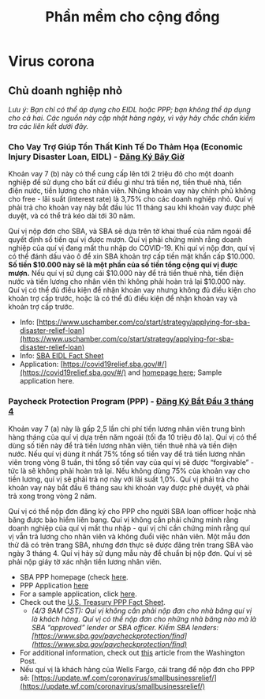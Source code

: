 ﻿---
title: Phần mềm cho cộng đồng
layout: layout_home_vi
---

# Virus corona

<!--
## Thông tin cần thiết

Thông tin liên quan đến trạng thái của SARS-CoV-2 (COVID-19).

Phần này chưa được dịch sang ngôn ngữ của bạn.

## Cập nhật theo thời gian thực

Cập nhật về tình trạng của các thành phố khác nhau.

<details><summary>Tìm thông tin cập nhật cho thành phố của bạn.</summary>

### Cities
* [Chicago](#)
* [Los Angeles (LA)](#)
* [New York City (NYC)](#)
* [Washington D.C. (DC)](#)

</details>

<p></p>

-->

## Chủ doanh nghiệp nhỏ

*Lưu ý: Bạn chỉ có thể áp dụng cho EIDL hoặc PPP; bạn không thể áp dụng cho cả hai. Các nguồn này cập nhật hàng ngày, vì vậy hãy chắc chắn kiểm tra các liên kết dưới đây.*

### Cho Vay Trợ Giúp Tổn Thất Kinh Tế Do Thảm Họa (Economic Injury Disaster Loan, EIDL) - [Đăng Ký Bây Giờ](https://covid19relief.sba.gov/#/)

<!-- <details><summary>Bấm vào đây để biết thêm chi tiết.</summary> -->

Khoản vay 7 (b) này có thể cung cấp lên tới 2 triệu đô cho một doanh nghiệp để sử dụng cho bất cứ điều gì như trả tiền nợ, tiền thuê nhà, tiền điện nước, tiền lương cho nhân viên. Nhũng khoản vay này chính phủ không cho free - lãi suất (interest rate) là 3,75% cho các doanh nghiệp nhỏ. Quí vị phải trả cho khoản vay này bắt đầu lúc 11 tháng sau khi khoản vay được phê duyệt, và có thể trả kéo dài tới 30 năm.

Quí vị nộp đơn cho SBA, và SBA sẽ dựa trên tờ khai thuế của năm ngoái để quyết định số tiền quí vị được mượn. Quí vị phải chứng minh rằng doanh nghiệp của quí vị đang mất thu nhập do COVID-19. Khi quí vị nộp đơn, quí vị có thể đánh dấu vào ô để xin SBA khoản trợ cấp tiền mặt khẩn cấp $10.000. **Số tiền $10.000 này sẽ là một phần của số tiền tổng cộng quí vị được mượn.** Nếu quí vị sử dụng cái $10.000 này để trả tiền thuê nhà, tiền điện nước và tiền lương cho nhân viên thì không phải hoàn trả lại $10.000 này. Quí vị có thể đủ điều kiện để nhận khoản vay nhưng không đủ điều kiện cho khoản trợ cấp trước, hoặc là có thể đủ điều kiện để nhận khoản vay và khoản trợ cấp trước.

* Info: [https://www.uschamber.com/co/start/strategy/applying-for-sba-disaster-relief-loan](https://www.uschamber.com/co/start/strategy/applying-for-sba-disaster-relief-loan)
* Info: [SBA EIDL Fact Sheet](https://drive.google.com/file/d/150JQZz8JmRfC2dv_r2vB5NOGkAczV_05/view?usp=sharing)
* Application: [https://covid19relief.sba.gov/#/](https://covid19relief.sba.gov/#/) and [homepage here](https://www.sba.gov/page/coronavirus-covid-19-small-business-guidance-loan-resources#section-header-2); Sample application here.


<!-- </details> -->

<p></p>

### Paycheck Protection Program (PPP) - [Đăng Ký Bắt Đầu 3 tháng 4](https://www.sba.gov/funding-programs/loans/paycheck-protection-program-ppp)

<!-- <details><summary>Bấm vào đây để biết thêm chi tiết.</summary> -->

Khoản vay 7 (a) này là gấp 2,5 lần chi phí tiền lương nhân viên trung bình hàng tháng của quí vị dựa trên năm ngoái (tối đa 10 triệu đô la). Quí vị có thể dùng số tiền này để trả tiền lương nhân viên, tiền thuê nhà và tiền điện nước. Nếu quí vị dùng ít nhất 75% tổng số tiền vay để trả tiền lương nhân viên trong vòng 8 tuần, thì tổng số tiền vay của quí vị sẽ được “forgivable” - tức là sẽ không phải hoàn trả lại. Nếu không dùng 75% của khoản vay cho tiền lương, quí vị sẽ phải trả nợ này với lãi suất 1,0%. Quí vị phải trả cho khoản vay này bắt đầu 6 tháng sau khi khoản vay được phê duyệt, và phải trả xong trong vòng 2 năm.

Quí vị có thể nộp đơn đăng ký cho PPP cho người SBA loan officer hoặc nhà băng được bảo hiểm liên bang. Quí vị không cần phải chứng minh rằng doanh nghiệp của quí vị mất thu nhập - quí vị chỉ cần chứng minh rằng quí vị vẫn trả lương cho nhân viên và không đuổi việc nhân viên. Một mẫu đơn thử đã có trên trang SBA, nhưng đơn thực sẽ được đăng trên trang SBA vào ngày 3 tháng 4. Quí vị hảy sử dụng mẫu này để chuẩn bị nộp đơn. Quí vị sẻ phải nộp giáy tờ xác nhận tiền lương nhân viên. 

* SBA PPP homepage (check [here](https://www.sba.gov/funding-programs/loans/paycheck-protection-program-ppp).
* PPP Application [here](https://www.sba.gov/funding-programs/loans/paycheck-protection-program-ppp)
* For a sample application, click [here](https://home.treasury.gov/system/files/136/Paycheck-Protection-Program-Application-3-30-2020-v3.pdf).
* Check out the [U.S. Treasury PPP Fact Sheet](https://home.treasury.gov/system/files/136/PPP--Fact-Sheet.pdf).
	* *(4/3 9AM CST): Quí vị không cần phải nộp đơn cho nhà băng quí vị là khách hàng. Quí vị có thể nộp đơn cho những nhà băng nào mà là SBA “approved” lender or SBA officer. Kiếm SBA lenders: [https://www.sba.gov/paycheckprotection/find](https://www.sba.gov/paycheckprotection/find)*
* For additional information, check out [this](https://www.washingtonpost.com/business/2020/03/30/heres-how-get-small-business-loan-under-349-billion-coronavirus-aid-bill/) article from the Washington Post.
* Nếu quí vị là khách hàng của Wells Fargo, cái trang để nộp đơn cho PPP sẽ: [https://update.wf.com/coronavirus/smallbusinessrelief/](https://update.wf.com/coronavirus/smallbusinessrelief/)

<!-- </details> -->

<p></p>

<!-- ## Recent Posts

Posts recently submitted to the site.

<ul>
  {% for post in site.posts limit:3 %}
    <li>
      <span>{{ post.date | date_to_string }}</span> &rarr; <a href="{{ post.url }}">{{ post.title }}</a>
    </li>
  {% endfor %}
</ul>

<br></br>
-->
